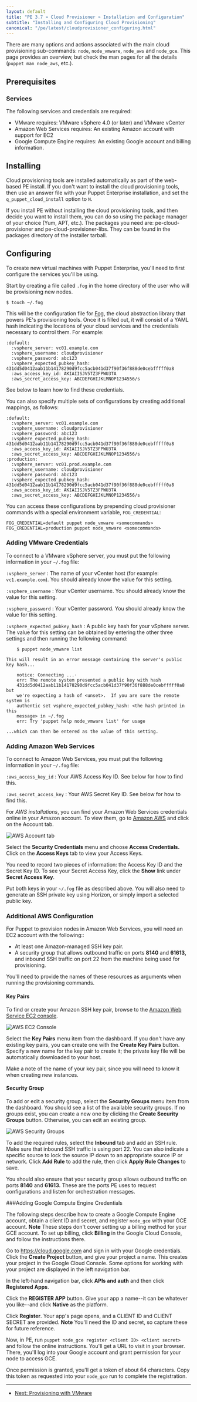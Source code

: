 ```yaml
---
layout: default
title: "PE 3.7 » Cloud Provisioner » Installation and Configuration"
subtitle: "Installing and Configuring Cloud Provisioning"
canonical: "/pe/latest/cloudprovisioner_configuring.html"
---
```


There are many options and actions associated with the main cloud provisioning sub-commands: `node`, `node_vmware`, `node_aws` and `node_gce`. This page provides an overview, but check the man pages for all the details (`puppet man node_aws`, etc.).

Prerequisites
-------------

### Services

The following services and credentials are required:

- VMware requires: VMware vSphere 4.0 (or later) and VMware vCenter
- Amazon Web Services requires: An existing Amazon account with support for EC2
- Google Compute Engine requires: An existing Google account and billing information.


Installing
----------

Cloud provisioning tools are installed automatically as part of the web-based PE install. If you don't want to install the cloud provisioning tools, then use an answer file with your Puppet Enterprise installation, and set the `q_puppet_cloud_install` option to `N`.

If you install PE without installing the cloud provisioning tools, and then decide you want to install them, you can do so using the package manager of your choice (Yum, APT, etc.). The packages you need are: pe-cloud-provisioner and pe-cloud-provisioner-libs. They can be found in the packages directory of the installer tarball.

Configuring
-----------

To create new virtual machines with Puppet Enterprise, you'll need to first configure the services you'll be using.

Start by creating a file called `.fog` in the home directory of the user who will be provisioning new nodes.

    $ touch ~/.fog

This will be the configuration file for [Fog](https://github.com/fog/fog), the cloud abstraction library that powers PE's provisioning tools. Once it is filled out, it will consist of a YAML hash indicating the locations of your cloud services and the credentials necessary to control them. For example:

    :default:
      :vsphere_server: vc01.example.com
      :vsphere_username: cloudprovisioner
      :vsphere_password: abc123
      :vsphere_expected_pubkey_hash: 431dd5d0412aab11b14178290d9fcc5acb041d37f90f36f888de0cebfffff0a8
      :aws_access_key_id: AKIAIISJV5TZ3FPWU3TA
      :aws_secret_access_key: ABCDEFGHIJKLMNOP1234556/s

See below to learn how to find these credentials.

You can also specify multiple sets of configurations by creating additional mappings, as follows:

    :default:
      :vsphere_server: vc01.example.com
      :vsphere_username: cloudprovisioner
      :vsphere_password: abc123
      :vsphere_expected_pubkey_hash: 431dd5d0412aab11b14178290d9fcc5acb041d37f90f36f888de0cebfffff0a8
      :aws_access_key_id: AKIAIISJV5TZ3FPWU3TA
      :aws_secret_access_key: ABCDEFGHIJKLMNOP1234556/s
    :production:
      :vsphere_server: vc01.prod.example.com
      :vsphere_username: cloudprovisioner
      :vsphere_password: abc123
      :vsphere_expected_pubkey_hash: 431dd5d0412aab11b14178290d9fcc5acb041d37f90f36f888de0cebfffff0a8
      :aws_access_key_id: AKIAIISJV5TZ3FPWU3TA
      :aws_secret_access_key: ABCDEFGHIJKLMNOP1234556/s

You can access these configurations by prepending cloud provisioner commands with a special environment variable, `FOG_CREDENTIAL`:

    FOG_CREDENTIAL=default puppet node_vmware <somecommands>
    FOG_CREDENTIAL=production puppet node_vmware <somecommands>


### Adding VMware Credentials

To connect to a VMware vSphere server, you must put the following information in your `~/.fog` file:

`:vsphere_server`
: The name of your vCenter host (for example: `vc1.example.com`). You should already know the value for this setting.

`:vsphere_username`
: Your vCenter username. You should already know the value for this setting.

`:vsphere_password`
: Your vCenter password. You should already know the value for this setting.

`:vsphere_expected_pubkey_hash`
: A public key hash for your vSphere server. The value for this setting can be obtained by entering the other three settings and then running the following command:

        $ puppet node_vmware list

    This will result in an error message containing the server's public key hash...

        notice: Connecting ...·
        err: The remote system presented a public key with hash
        431dd5d0412aab11b14178290d9fcc5acb041d37f90f36f888de0cebfffff0a8 but
        we're expecting a hash of <unset>.  If you are sure the remote system is
        authentic set vsphere_expected_pubkey_hash: <the hash printed in this
        message> in ~/.fog
        err: Try 'puppet help node_vmware list' for usage

    ...which can then be entered as the value of this setting.


### Adding Amazon Web Services

To connect to Amazon Web Services, you must put the following information in your `~/.fog` file:

`:aws_access_key_id`
: Your AWS Access Key ID. See below for how to find this.

`:aws_secret_access_key`
: Your AWS Secret Key ID. See below for how to find this.

For *AWS installations*, you can find your Amazon Web Services credentials online in your Amazon account. To view them, go to [Amazon AWS](http://aws.amazon.com) and click on the Account tab.

![AWS Account tab](./images/cloud/awsaccount.png)

Select the __Security Credentials__ menu and choose __Access Credentials.__ Click on the __Access Keys__ tab to view your Access Keys.

You need to record two pieces of information: the Access Key ID and the Secret Key ID. To see your Secret Access Key, click the __Show__ link under __Secret Access Key__.

Put both keys in your `~/.fog` file as described above. You will also need to generate an SSH private key using Horizon, or simply import a selected public key.


### Additional AWS Configuration

For Puppet to provision nodes in Amazon Web Services, you will need an EC2 account with the following::

* At least one Amazon-managed SSH key pair.
* A security group that allows outbound traffic on ports **8140** and **61613,** and inbound SSH traffic on port 22 from the machine being used for provisioning.

You'll need to provide the names of these resources as arguments when running the provisioning commands.

#### Key Pairs

To find or create your Amazon SSH key pair, browse to the [Amazon Web Service
EC2 console](https://console.aws.amazon.com/ec2/).

![AWS EC2 Console](./images/cloud/ec2console.png)

Select the __Key Pairs__ menu item from the dashboard. If you don't have any existing key pairs, you can create one with the __Create Key Pairs__ button. Specify a new name for the key pair to create it; the private key file will be automatically downloaded to your host.

Make a note of the name of your key pair, since you will need to know it when creating new instances.

#### Security Group

To add or edit a security group, select the __Security Groups__ menu item
from the dashboard. You should see a list of the available security
groups.  If no groups exist, you can create a new one by clicking the
__Create Security Groups__ button. Otherwise, you can edit an existing group.

![AWS Security Groups](./images/cloud/awssecgroup.png)

To add the required rules, select the __Inbound__ tab and add an SSH rule. Make sure that inbound SSH traffic is using port 22.
You can also indicate a specific source to lock the source IP down to an appropriate source IP or network.  Click __Add Rule__ to add the rule,
then click __Apply Rule Changes__ to save.

You should also ensure that your security group allows outbound traffic on ports **8140** and **61613.** These are the ports PE uses to request configurations and listen for orchestration messages.

###Adding Google Compute Engine Credentials

The following steps describe how to create a Google Compute Engine account, obtain a client ID and secret, and register `node_gce` with your GCE account.
**Note** These steps don't cover setting up a billing method for your GCE account. To set up billing, click **Billing** in the Google Cloud Console, and follow the instructions there.

Go to https://cloud.google.com and sign in with your Google credentials.
Click the **Create Project** button, and give your project a name. This creates your project in the Google Cloud Console. Some options for working with your project are displayed in the left navigation bar.

In the left-hand navigation bar, click **APIs and auth** and then click **Registered Apps**.

Click the **REGISTER APP** button. Give your app a name--it can be whatever you like--and click **Native** as the platform.

Click **Register**. Your app's page opens, and a CLIENT ID and CLIENT SECRET are provided. **Note** You'll need the ID and secret, so capture these for future reference.

Now, in PE, run `puppet node_gce register <client ID> <client secret>` and follow the online instructions. You'll get a URL to visit in your browser. There, you'll log into your Google account and grant permission for your node to access GCE.

Once permission is granted, you'll get a token of about 64 characters. Copy this token as requested into your `node_gce` run to complete the registration.
* * *

- [Next: Provisioning with VMware](./cloudprovisioner_vmware.html)
